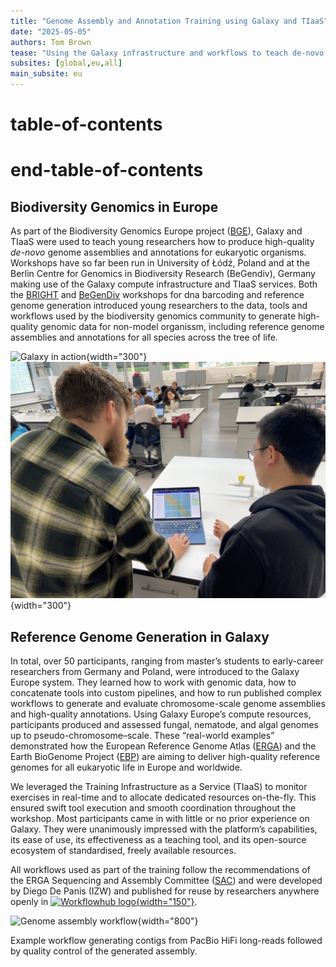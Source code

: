 ```yaml
---
title: "Genome Assembly and Annotation Training using Galaxy and TIaaS"
date: "2025-05-05"
authors: Tom Brown
tease: "Using the Galaxy infrastructure and workflows to teach de-novo genome assembly and annotation"
subsites: [global,eu,all]
main_subsite: eu
---
```


table-of-contents
=================

end-table-of-contents
=====================

Biodiversity Genomics in Europe
-------------------------------

As part of the Biodiversity Genomics Europe project ([BGE](https://biodiversitygenomics.eu/)), Galaxy and TIaaS were used to teach young researchers how to produce high-quality <i>de-novo</i> genome assemblies and annotations for eukaryotic organisms. Workshops have so far been run in University of Łódź, Poland and at the Berlin Centre for Genomics in Biodiversity Research (BeGendiv), Germany making use of the Galaxy compute infrastructure and TIaaS services. Both the [BRIGHT](https://biodiversitygenomics.eu/2025/04/11/bge-joint-network-training-biodiversity-research-integrating-barcoding-genomics-and-high-throughput-technologies-bright/) and [BeGenDiv](https://biodiversitygenomics.eu/2025/01/14/a-recap-of-the-bge-workshop-at-the-berlin-center-for-genomics-in-biodiversity-research/) workshops for dna barcoding and reference genome generation introduced young researchers to the data, tools and workflows used by the biodiversity genomics community to generate high-quality genomic data for non-model organissm, including reference genome assemblies and annotations for all species across the tree of life.

![Galaxy in action](./Piotr_Gadawski-297.jpg){width="300"}![Genome curation](./IMG_9568.jpeg){width="300"}

Reference Genome Generation in Galaxy
-------------------------------------

In total, over 50 participants, ranging from master’s students to early-career researchers from Germany and Poland, were introduced to the Galaxy Europe system. They learned how to work with genomic data, how to concatenate tools into custom pipelines, and how to run published complex workflows to generate and evaluate chromosome-scale genome assemblies and high-quality annotations.
Using Galaxy Europe’s compute resources, participants produced and assessed fungal, nematode, and algal genomes up to pseudo-chromosome–scale. These “real-world examples” demonstrated how the European Reference Genome Atlas ([ERGA](https://www.erga-biodiversity.eu/)) and the Earth BioGenome Project ([EBP](https://www.earthbiogenome.org/)) are aiming to deliver high-quality reference genomes for all eukaryotic life in Europe and worldwide.

We leveraged the Training Infrastructure as a Service (TIaaS) to monitor exercises in real-time and to allocate dedicated resources on-the-fly. This ensured swift tool execution and smooth coordination throughout the workshop. Most participants came in with little or no prior experience on Galaxy. They were unanimously impressed with the platform’s capabilities, its ease of use, its effectiveness as a teaching tool, and its open-source ecosystem of standardised, freely available resources.

All workflows used as part of the training follow the recommendations of the ERGA Sequencing and Assembly Committee ([SAC](https://www.erga-biodiversity.eu/team-1/sac---sequencing-and-assembly-committee)) and were developed by Diego De Panis (IZW) and published for reuse by researchers anywhere openly in [![Workflowhub logo](./workflowhub.png){width="150"}](https://workflowhub.eu/collections/27).

![Genome assembly workflow](./workflow_example.png){width="800"}

Example workflow generating contigs from PacBio HiFi long-reads followed by quality control of the generated assembly.
